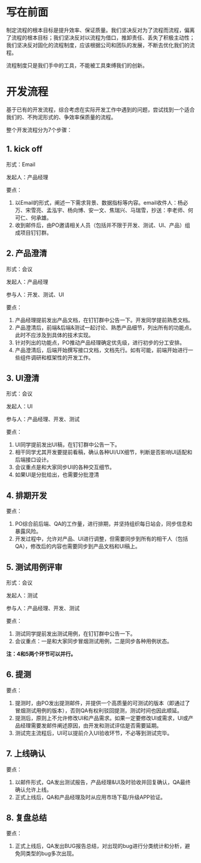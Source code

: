 # 写在前面

制定流程的根本目标是提升效率、保证质量。我们坚决反对为了流程而流程，偏离了流程的根本目标；我们坚决反对以流程为借口，推卸责任、丢失了积极主动性；我们坚决反对固化的流程制度，应该根据公司和团队的发展，不断去优化我们的流程。

 

流程制度只是我们手中的工具，不能被工具束缚我们的创新。

 

# 开发流程

基于已有的开发流程，综合考虑在实际开发工作中遇到的问题，尝试找到一个适合我们的、不拘泥形式的、争效率保质量的流程。

 

整个开发流程分为7个步骤：

 

## 1. kick off

形式：Email

发起人：产品经理

要点：

1. 以Email的形式，阐述一下需求背景、数据指标等内容。email收件人：杨必万、宋雪亮、孟泓宇、杨向博、安一文、焦瑞兴、马瑞雪，抄送：李老师、何可仁、何承雄。
2. 收到邮件后，由PO邀请相关人员（包括并不限于开发、测试、UI、产品）组成项目钉钉群。

 

## 2. 产品澄清

形式：会议

发起人：产品经理

参与人：开发、测试、UI

要点：

1. 产品经理提前发出产品文档，在钉钉群中公告一下。开发同学提前熟悉文档。
2. 产品澄清后，前端&后端&测试一起讨论、熟悉产品细节，列出所有的功能点。此时不应涉及到具体的技术实现。
3. 针对列出的功能点，PO推动产品经理确定优先级，进行初步的分工安排。
4. 产品澄清后，后端开始撰写接口文档，文档先行。如有可能，前端开始进行一些组件调研和框架性的开发工作。

## 3. UI澄清

形式：会议

发起人：UI

参与人：产品经理、开发、测试

要点：

1. UI同学提前发出UI稿，在钉钉群中公告一下。
2. 相干同学尤其开发要提前看稿，确认各种UI/UX细节，判断是否影响UI适配和后端接口设计。
3. 会议重点是和大家同步UI的各种交互细节。
4. 如果UI是分批给出，也需要分批澄清

 

## 4. 排期开发

要点：

1. PO综合前后端、QA的工作量，进行排期，并坚持组织每日站会，同步信息和暴露风险。
2. 开发过程中，允许对产品、UI进行调整，但需要同步到所有的相干人（包括QA），修改后的内容也需要同步到产品文档和UI稿上。



## 5. 测试用例评审

形式：会议

发起人：测试

参与人：产品经理、开发、测试

要点：

1. 测试同学提前发出测试用例，在钉钉群中公告一下。
2. 会议重点：一是和大家同步冒烟测试用例，二是同步各种用例状态。



**注：4和5两个环节可以并行。**



## 6. 提测

要点：

1. 提测时，由PO发出提测邮件，并提供一个高质量的可测试的版本（即通过了冒烟测试用例的版本），否则QA有权利驳回提测，测试时间也因此顺延。
2. 提测后，原则上不允许修改UI和产品需求。如果一定要修改UI或需求，UI或产品经理需要发邮件阐述原因，由开发和测试评估是否需要延期。
3. 测试完主流程后，UI可以提前介入UI验收环节，不必等到测试完毕。

 

## 7. 上线确认

要点：

1. 以邮件形式，QA发出测试报告，产品经理&UI及时验收并回复确认，QA最终确认允许上线。
2. 正式上线后，QA和产品经理及时从应用市场下载/升级APP验证。



## 8. 复盘总结

要点：

1. 正式上线后，QA发出BUG报告总结，对出现的bug进行分类统计和分析，避免同类型的bug多次出现。